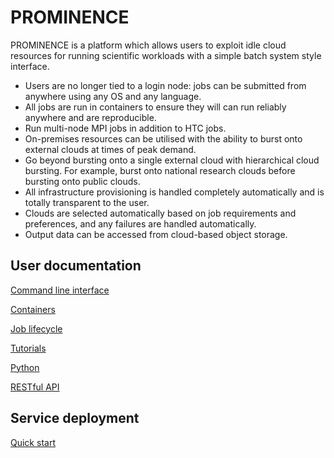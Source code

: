 # PROMINENCE

PROMINENCE is a platform which allows users to exploit idle cloud resources for running scientific workloads with a simple batch system style interface.
* Users are no longer tied to a login node: jobs can be submitted from anywhere using any OS and any language.
* All jobs are run in containers to ensure they will can run reliably anywhere and are reproducible.
* Run multi-node MPI jobs in addition to HTC jobs.
* On-premises resources can be utilised with the ability to burst onto external clouds at times of peak demand.
* Go beyond bursting onto a single external cloud with hierarchical cloud bursting. For example, burst onto national research clouds before bursting onto public clouds.
* All infrastructure provisioning is handled completely automatically and is totally transparent to the user.
* Clouds are selected automatically based on job requirements and preferences, and any failures are handled automatically.
* Output data can be accessed from cloud-based object storage.


## User documentation

[Command line interface](cli.html)

[Containers](containers.html)

[Job lifecycle](states.html)

[Tutorials](tutorials.html)

[Python](python.html)

[RESTful API](rest-api.html)

## Service deployment

[Quick start](quick-start.html)
